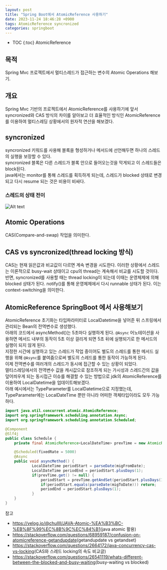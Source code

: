 ```yaml
---
layout: post
title: "Spring Boot에서 AtomicReference 사용하기"
date: 2023-11-24 18:46:28 +0900
tags: AtomicReference syncronized
categories: springboot
---
```

* TOC
{:toc}
AtomicReference

## 목적
Spring Mvc 프로젝트에서 멀티스레드가 접근하는 변수의 Atomic Operations 해보기.

## 개요
Spring Mvc 기반의 프로젝트에서 AtomicReference를 사용하기에 앞서 syncronized와 CAS 방식의 차이를 알아보고 더 효율적인 방식인 AtomicReference를 이용하여 멀티스레딩 상황에서의 원자적 연산을 해보겠다.

## syncronized
syncronized 키워드를 사용해 블록을 형성하거나 메서드에 선언해두면 하나의 스레드의 실행을 보장할 수 있다.  
syncronized 블록은 다른 스레드가 블록 안으로 들어오는것을 막게되고 이 스레드들은 block된다.  
java에서는 monitor를 통해 스레드를 획득하게 되는데, 스레드가 blocked 상태로 변경되고 다시 resume 되는 것은 비용이 비싸다.  

### 스레드의 상태 전이
![Alt text](../../../static/img/20231124-atomic/184344.png)

## Atomic Operations
CAS(Compare-and-swap) 작업을 의미한다.

## CAS vs syncronized(thread locking 방식)
CAS는 현재 읽은값과 비교값이 다르면 계속 변경을 시도한다. 이러한 상황에서 스레드는 이론적으로 busy-wait 상태이고 cpu의 thread는 계속해서 비교를 시도할 것이다.  
반면, syncronized를 사용할 때는 thread locking이 되는데 이때는 운영체제에 의해 blocked 상태가 된다. notify()를 통해 운영체제에서 다시 runnable 상태가 된다. 이는 context-switching을 의미한다.

## AtomicReference SpringBoot 에서 사용해보기
AtomicReference 초기화는 타입파라미터로 LocalDatetime을 넣어준 뒤 스프링에서 관리되는 Bean의 전역변수로 생성했다.  
아래의 코드에서 asyncMethod()는 5초마다 실행하게 된다. ``@Async`` 어노테이션을 사용하면 메서드 내부의 동작이 5초 이상 걸리게 되면 5초 뒤에 실행되기로 한 메서드의 실행이 되지 않게 된다.  
지정한 시간에 실행하고 있는 스레드가 작업 중이어도 별도의 스레드를 통한 메서드 실행을 위해 ``@Async``를 붙여줌으로써 별도의 스레드를 통한 동작이 가능하게 된다.    
이제 전역변수를 여러개의 스레드가 동시에 접근할 수 있는 상황이 되었다.  
멀티스레딩에서의 전역변수 값을 캐시값으로 참조하게 되는 가시성과 스레드간의 값을 덮어씌우게 되는 동시접근 이슈를 해결할 수 있는 방법으로 jdk의 AtomicReference를 이용하여 LocalDatetime을 업데이트해보겠다.  
아래 예시에서는 TypeParameter를 LocalDatetime으로 지정했는데, TypeParameter에는 LocalDateTime 뿐만 아니라 어떠한 객체타입이라도 모두 가능하다.
```java
import java.util.concurrent.atomic.AtomicReference;
import org.springframework.scheduling.annotation.Async;
import org.springframework.scheduling.annotation.Scheduled;

@Component
@Slf4j
public class Schedule {
    private final AtomicReference<LocalDateTime> prevTime = new AtomicReference<>();

    @Scheduled(fixedRate = 5000)
    @Async
    public void asyncMethod() {
            LocalDateTime periodStart = parseDate(migFromDate);
            LocalDateTime periodEnd = periodStart.plusDays(1);
            if(prevTime.get() != null) {
                periodStart = prevTime.getAndSet(periodStart.plusDays(1));
                if(periodStart.equals(parseDate(migToDate))) return;
                periodEnd = periodStart.plusDays(1);
            }
    }
}
```
참고
- <https://velog.io/@chullll/JAVA-Atomic-%EA%B3%BC-%EB%8F%99%EC%8B%9C%EC%84%B1>(java atomic 활용)
- <https://stackoverflow.com/questions/68959187/confusion-on-atomicreference-getandupdate>(getandupdate vs getandset)
- <https://stackoverflow.com/questions/2664172/java-concurrency-cas-vs-locking>(CAS와 스레드 locking의 속도 비교글)
- <https://stackoverflow.com/questions/26541119/whats-different-between-the-blocked-and-busy-waiting>(busy-waiting vs blocked)